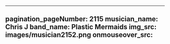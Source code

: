 ------
pagination_pageNumber: 2115
musician_name: Chris J
band_name: Plastic Mermaids
img_src: images/musician2152.png
onmouseover_src: 
------